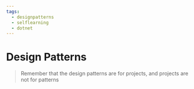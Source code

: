 ```yaml
---
tags:
  - designpatterns
  - selflearning
  - dotnet
---
```

# Design Patterns
>  Remember that the design patterns are for projects, and projects are not for patterns

